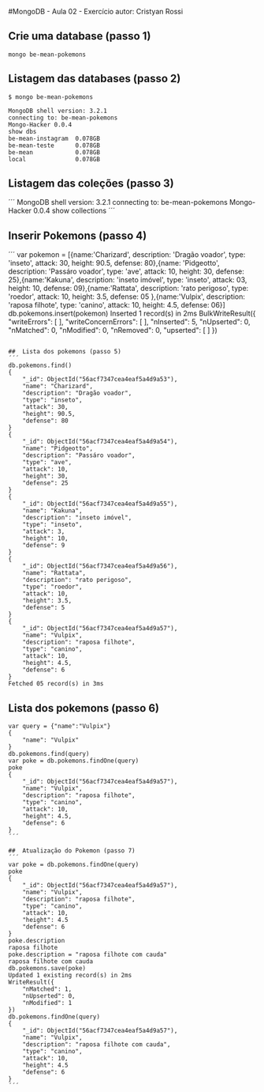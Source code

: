 #MongoDB - Aula 02 - Exercício
autor: Cristyan Rossi

## Crie uma database (passo 1)

```
mongo be-mean-pokemons
```

## Listagem das databases (passo 2)
```
$ mongo be-mean-pokemons

MongoDB shell version: 3.2.1
connecting to: be-mean-pokemons
Mongo-Hacker 0.0.4
show dbs
be-mean-instagram  0.078GB
be-mean-teste      0.078GB
be-mean            0.078GB
local              0.078GB
```

## Listagem das coleções (passo 3)
´´´
MongoDB shell version: 3.2.1
connecting to: be-mean-pokemons
Mongo-Hacker 0.0.4
show collections
´´´

##  Inserir Pokemons (passo 4)
´´´
var pokemon = [{name:'Charizard', description: 'Dragão voador', type: 'inseto', attack: 30, height: 90.5, defense: 80},{name: 'Pidgeotto', description: 'Passáro voador', type: 'ave', attack: 10, height: 30, defense: 25},{name:'Kakuna', description: 'inseto imóvel', type: 'inseto', attack: 03, height: 10, defense: 09},{name:'Rattata', description: 'rato perigoso', type: 'roedor', attack: 10, height: 3.5, defense: 05 },{name:'Vulpix', description: 'raposa filhote', type: 'canino', attack: 10, height: 4.5, defense: 06}]
db.pokemons.insert(pokemon)
Inserted 1 record(s) in 2ms
BulkWriteResult({
    "writeErrors": [ ],
    "writeConcernErrors": [ ],
    "nInserted": 5,
    "nUpserted": 0,
    "nMatched": 0,
    "nModified": 0,
    "nRemoved": 0,
    "upserted": [ ]
})
```

##  Lista dos pokemons (passo 5)
´´´
db.pokemons.find()
{
    "_id": ObjectId("56acf7347cea4eaf5a4d9a53"),
    "name": "Charizard",
    "description": "Dragão voador",
    "type": "inseto",
    "attack": 30,
    "height": 90.5,
    "defense": 80
}
{
    "_id": ObjectId("56acf7347cea4eaf5a4d9a54"),
    "name": "Pidgeotto",
    "description": "Passáro voador",
    "type": "ave",
    "attack": 10,
    "height": 30,
    "defense": 25
}
{
    "_id": ObjectId("56acf7347cea4eaf5a4d9a55"),
    "name": "Kakuna",
    "description": "inseto imóvel",
    "type": "inseto",
    "attack": 3,
    "height": 10,
    "defense": 9
}
{
    "_id": ObjectId("56acf7347cea4eaf5a4d9a56"),
    "name": "Rattata",
    "description": "rato perigoso",
    "type": "roedor",
    "attack": 10,
    "height": 3.5,
    "defense": 5
}
{
    "_id": ObjectId("56acf7347cea4eaf5a4d9a57"),
    "name": "Vulpix",
    "description": "raposa filhote",
    "type": "canino",
    "attack": 10,
    "height": 4.5,
    "defense": 6
}
Fetched 05 record(s) in 3ms
```

##  Lista dos pokemons (passo 6)
```
var query = {"name":"Vulpix"}
{
    "name": "Vulpix"
}
db.pokemons.find(query)
var poke = db.pokemons.findOne(query)
poke
{
    "_id": ObjectId("56acf7347cea4eaf5a4d9a57"),
    "name": "Vulpix",
    "description": "raposa filhote",
    "type": "canino",
    "attack": 10,
    "height": 4.5,
    "defense": 6
}
´´´

##  Atualização do Pokemon (passo 7)
´´´
var poke = db.pokemons.findOne(query)
poke
{
    "_id": ObjectId("56acf7347cea4eaf5a4d9a57"),
    "name": "Vulpix",
    "description": "raposa filhote",
    "type": "canino",
    "attack": 10,
    "height": 4.5
    "defense": 6
}
poke.description
raposa filhote
poke.description = "raposa filhote com cauda"
raposa filhote com cauda
db.pokemons.save(poke)
Updated 1 existing record(s) in 2ms
WriteResult({
    "nMatched": 1,
    "nUpserted": 0,
    "nModified": 1
})
db.pokemons.findOne(query)
{
    "_id": ObjectId("56acf7347cea4eaf5a4d9a57"),
    "name": "Vulpix",
    "description": "raposa filhote com cauda",
    "type": "canino",
    "attack": 10,
    "height": 4.5
    "defense": 6
}
´´´
